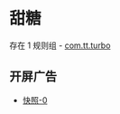 # 甜糖

存在 1 规则组 - [com.tt.turbo](/src/apps/com.tt.turbo.ts)

## 开屏广告

- [快照-0](https://i.gkd.li/import/import/13200355)
